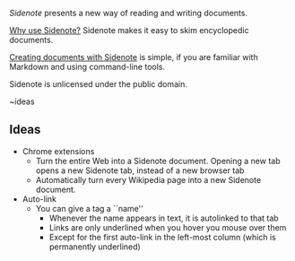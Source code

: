 *Sidenote* presents a new way of reading and writing documents.

[Why use Sidenote?](##why) Sidenote makes it easy to skim encyclopedic documents.

[Creating documents with Sidenote](##creatingdocs) is simple, if you are familiar with Markdown and using command-line tools.

Sidenote is unlicensed under the public domain.

~ideas
## Ideas

- Chrome extensions
    - Turn the entire Web into a Sidenote document. Opening a new tab opens
      a new Sidenote tab, instead of a new browser tab
    - Automatically turn every Wikipedia page into a new Sidenote document.
- Auto-link
    - You can give a tag a ``name''
        - Whenever the name appears in text, it is autolinked to that tab
        - Links are only underlined when you hover you mouse over them
        - Except for the first auto-link in the left-most column (which is
          permanently underlined)